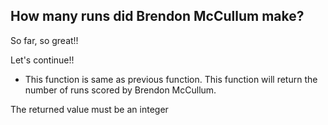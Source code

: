 ## How many runs did Brendon McCullum make?

So far, so great!!

Let's continue!!

* This function is same as previous function. This function will return the number of runs scored by Brendon McCullum.

The returned value must be an integer 
